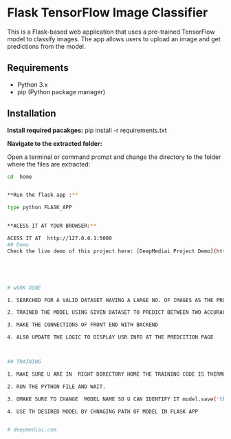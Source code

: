 # Flask TensorFlow Image Classifier

This is a Flask-based web application that uses a pre-trained TensorFlow model to classify images. The app allows users to upload an image and get predictions from the model.

## Requirements

- Python 3.x
- pip (Python package manager)

## Installation





 **Install required pacakges:**
pip install -r requirements.txt

 **Navigate to the extracted folder:**

   Open a terminal or command prompt and change the directory to the folder where the files are extracted: 

   ```bash
   cd  home 


 **Run the flask app :**

type python FLASK_APP


 **ACESS IT AT YOUR BROWSER:**

ACESS IT AT  http://127.0.0.1:5000
## Demo
Check the live demo of this project here: [DeepMediai Project Demo](https://deepmediai.com)





# wORK DONE 

1. SEARCHED FOR A VALID DATASET HAVING A LARGE NO. OF IMAGES AS THE PROVIDED DATASTET WAS NOT ENOUGH 

2. TRAINED THE MODEL USING GIVEN DATASET TO PREDICT BETWEEN TWO ACCURACY IS PRETTY WELL 

3. MAKE THE C0NNECTIONS OF FRONT END WITH BACKEND 

4. ALSO UPDATE THE LOGIC TO DISPLAY USR INFO AT THE PREDCITION PAGE 



## TRAINING 

1. MAKE SURE U ARE IN  RIGHT DIRECTORY HOME THE TRAINING CODE IS THERMO.PY

2. RUN THE PYTHON FILE AND WAIT.

3. OMAKE SURE TO CHANGE  MODEL NAME SO U CAN IDENTIFY IT model.save('thermography_diabetic_foot_ulcer_classifier.keras') 71 LINE  

4. USE TH DESIRED MODEL BY CHNAGING PATH OF MODEL IN FLASK APP 


#   d e e p m e d i a i . c o m 
 
 
